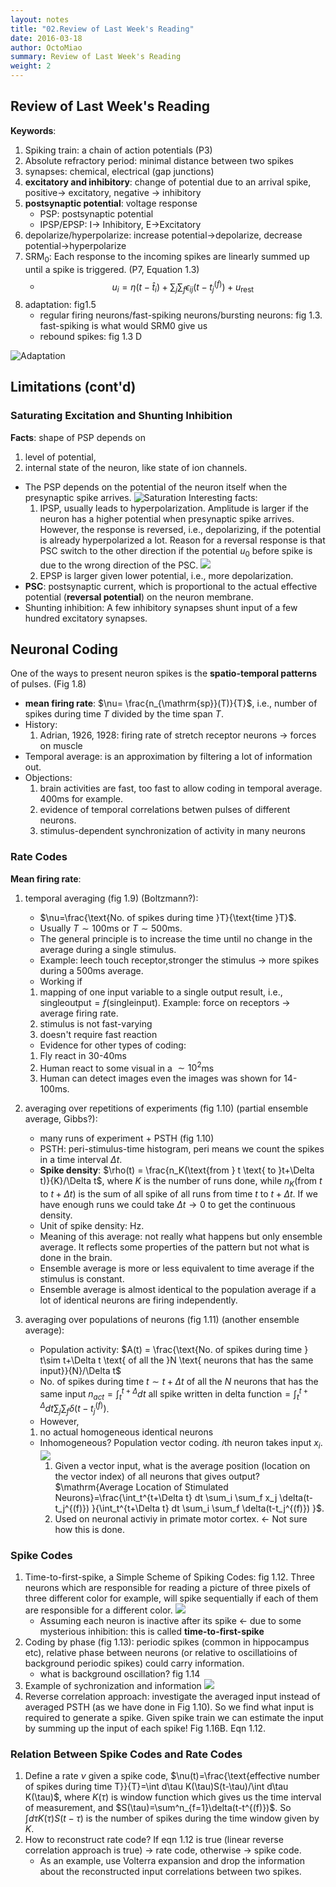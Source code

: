```yaml
---
layout: notes
title: "02.Review of Last Week's Reading"
date: 2016-03-18
author: OctoMiao
summary: Review of Last Week's Reading
weight: 2
---
```



## Review of Last Week's Reading

**Keywords**:

1. Spiking train: a chain of action potentials (P3)
2. Absolute refractory period: minimal distance between two spikes
3. synapses: chemical, electrical (gap junctions)
4. **excitatory and inhibitory**: change of potential due to an arrival spike, positive-> excitatory, negative -> inhibitory
5. **postsynaptic potential**:  voltage response
	* PSP: postsynaptic potential
	* IPSP/EPSP: I-> Inhibitory, E->Excitatory
6. depolarize/hyperpolarize: increase potential->depolarize, decrease potential->hyperpolarize
7. $\text{SRM}_0$: Each response to the incoming spikes are linearly summed up until a spike is triggered. (P7, Equation 1.3)
   * $$u_i=\eta(t-\hat t_i)+ \sum_j \sum_f \epsilon_{ij}(t-t_j^{(f)}) + u_{\mathrm{rest}} $$
8. adaptation: fig1.5
	* regular firing neurons/fast-spiking neurons/bursting neurons: fig 1.3. fast-spiking is what would SRM0 give us
	* rebound spikes: fig 1.3 D

![Adaptation](https://raw.githubusercontent.com/neuronstar/spiking-neuron-models/master/assets/limitations-srm-contd-and-coding/adaptation-of-neurons.png)


## Limitations (cont'd)



### Saturating Excitation and Shunting Inhibition



**Facts**: shape of PSP depends on
1. level of potential,
2. internal state of the neuron, like state of ion channels.



* The PSP depends on the potential of the neuron itself when the presynaptic spike arrives.
  ![Saturation](https://raw.githubusercontent.com/neuronstar/spiking-neuron-models/master/assets/limitations-srm-contd-and-coding/saturation.png)
  Interesting facts:
  1. IPSP, usually leads to hyperpolarization. Amplitude is larger if the neuron has a higher potential when presynaptic spike arrives. However, the response is reversed, i.e., depolarizing, if the potential is already hyperpolarized a lot. Reason for a reversal response is that PSC switch to the other direction if the potential $u_0$ before spike is due to the wrong direction of the PSC.
  ![](https://raw.githubusercontent.com/neuronstar/spiking-neuron-models/master/assets/limitations-srm-contd-and-coding/reversed-ipsp.png)
  2. EPSP is larger given lower potential, i.e., more depolarization.
* **PSC**: postsynaptic current, which is proportional to the actual effective potential (**reversal potential**) on the neuron membrane.
* Shunting inhibition: A few inhibitory synapses shunt input of a few hundred excitatory synapses.



## Neuronal Coding


One of the ways to present neuron spikes is the **spatio-temporal patterns** of pulses. (Fig 1.8)

* **mean firing rate**: $\nu= \frac{n_{\mathrm{sp}}(T)}{T}$, i.e., number of spikes during time $T$ divided by the time span $T$.
* History:
  1. Adrian, 1926, 1928: firing rate of stretch receptor neurons -> forces on muscle
* Temporal average: is an approximation by filtering a lot of information out.
* Objections:
  1. brain activities are fast, too fast to allow coding in temporal average. 400ms for example.
  2. evidence of temporal correlations betwen pulses of different neurons.
  3. stimulus-dependent synchronization of activity in many neurons


### Rate Codes

**Mean firing rate**:

1. temporal averaging (fig 1.9) (Boltzmann?):

	* $\nu=\frac{\text{No. of spikes during time }T}{\text{time }T}$.
	* Usually $T\sim 100\mathrm{ms}$ or $T\sim 500\mathrm{ms}$.
	* The general principle is to increase the time until no change in the average during a single stimulus.
	* Example: leech touch receptor,stronger the stimulus -> more spikes during a $500\mathrm{ms}$ average.
	* Working if
	 1. mapping of one input variable to a single output result, i.e., $\mathrm{single output}=f(\mathrm{single input})$. Example: force on receptors -> average firing rate.
	 2. stimulus is not fast-varying
	 3. doesn't require fast reaction
	* Evidence for other types of coding:
	 1. Fly react in 30-40ms
	 2. Human react to some visual in a $\sim 10^2$ms
	 3. Human can detect images even the images was shown for 14-100ms.
2. averaging over repetitions of experiments (fig 1.10) (partial ensemble average, Gibbs?):
	* many runs of experiment + PSTH (fig 1.10)
	* PSTH: peri-stimulus-time histogram, peri means we count the spikes in a time interval $\Delta t$.
	* **Spike density**: $\rho(t) = \frac{n_K(\text{from } t \text{ to }t+\Delta t)}{K}/\Delta t$, where $K$ is the number of runs done, while $n_K(\text{from } t \text{ to }t+\Delta t)$ is the sum of all spike of all runs from time $t$ to $t+\Delta t$. If we have enough runs we could take $\Delta t\to 0$ to get the continuous density.
	* Unit of spike density: Hz.
	* Meaning of this average: not really what happens but only ensemble average. It reflects some properties of the pattern but not what is done in the brain.
	* Ensemble average is more or less equivalent to time average if the stimulus is constant.
	* Ensemble average is almost identical to the population average if a lot of identical neurons are firing independently.
3. averaging over populations of neurons (fig 1.11) (another ensemble average):
	* Population activity: $A(t) = \frac{\text{No. of spikes during time } t\sim t+\Delta t \text{ of all the }N \text{ neurons that has the same input}}{N}/\Delta t$
	* No. of spikes during time $t\sim t+\Delta t$ of all the $N$ neurons that has the same input $n_{act}=\int_t^{t+\Delta}dt \text{ all spike written in delta function}=\int_t^{t+\Delta}dt \sum_j\sum_f \delta(t-t_j^{(f)})$.
	* However,
	 1. no actual homogeneous identical neurons
	* Inhomogeneous? Population vector coding. $i$th neuron takes input $x_i$.
	  ![](https://raw.githubusercontent.com/neuronstar/spiking-neuron-models/master/assets/limitations-srm-contd-and-coding/population-vector-coding.png)
	  1. Given a vector input, what is the average position (location on the vector index) of all neurons that gives output?
	  $\mathrm{Average Location of Stimulated Neurons}=\frac{\int_t^{t+\Delta t} dt \sum_i \sum_f x_j \delta(t-t_j^{(f)}) }{\int_t^{t+\Delta t} dt \sum_i \sum_f \delta(t-t_j^{(f)}) }$.
	  2. Used on neuronal activiy in primate motor cortex. <- Not sure how this is done.



### Spike Codes

1. Time-to-first-spike, a Simple Scheme of Spiking Codes: fig 1.12. Three neurons which are responsible for reading a picture of three pixels of three different color for example, will spike sequentially if each of them are responsible for a different color.
   ![](https://raw.githubusercontent.com/neuronstar/spiking-neuron-models/master/assets/limitations-srm-contd-and-coding/simple-spike-coding-model-of-visual.png)
   * Assuming each neuron is inactive after its spike <- due to some mysterious inhibition: this is called **time-to-first-spike**
2. Coding by phase (fig 1.13): periodic spikes (common in hippocampus etc), relative phase between neurons (or relative to oscillatioins of background periodic spikes) could carry information.
   * what is background oscillation? fig 1.14
3. Example of sychronization and information
   ![](https://raw.githubusercontent.com/neuronstar/spiking-neuron-models/master/assets/limitations-srm-contd-and-coding/synchronized-for-same-objects.png)
4. Reverse correlation approach: investigate the averaged input instead of averaged PSTH (as we have done in Fig 1.10). So we find what input is required to generate a spike. Given spike train we can estimate the input by summing up the input of each spike! Fig 1.16B. Eqn 1.12.

### Relation Between Spike Codes and Rate Codes

1. Define a rate $\nu$ given a spike code, $\nu(t)=\frac{\text{effective number of spikes during time T}}{T}=\int d\tau K(\tau)S(t-\tau)/\int d\tau K(\tau)$, where $K(\tau)$ is window function which gives us the time interval of measurement, and $S(\tau)=\sum^n_{f=1}\delta(t-t^{(f)})$. So $\int d\tau K(\tau)S(t-\tau)$ is the number of spikes during the time window given by $K$.
2. How to reconstruct rate code? If eqn 1.12 is true (linear reverse correlation approach is true) -> rate code, otherwise -> spike code.
   * As an example, use Volterra expansion and drop the information about the reconstructed input correlations between two spikes.

